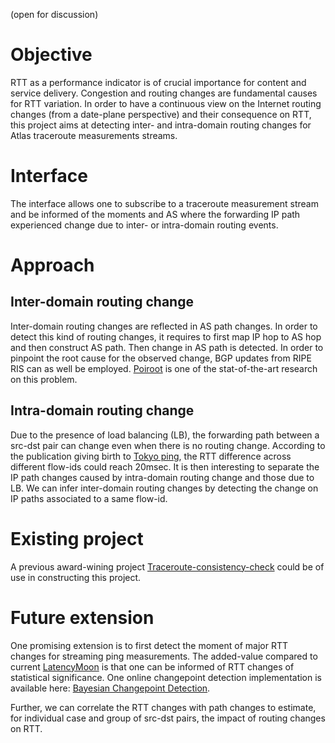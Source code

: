 (open for discussion)
# Objective
RTT as a performance indicator is of crucial importance for content and service delivery.
Congestion and routing changes are fundamental causes for RTT variation.
In order to have a continuous view on the Internet routing changes (from a date-plane perspective) and their consequence on RTT,
this project aims at detecting inter- and intra-domain routing changes for Atlas traceroute measurements streams.

# Interface
The interface allows one to subscribe to a traceroute measurement stream
and be informed of the moments and AS where the forwarding IP path experienced change due to inter- or intra-domain routing events.

# Approach
## Inter-domain routing change
Inter-domain routing changes are reflected in AS path changes.
In order to detect this kind of routing changes, it requires to first map IP hop to AS hop and then construct AS path.
Then change in AS path is detected.
In order to pinpoint the root cause for the observed change, BGP updates from RIPE RIS can as well be employed.
[Poiroot](http://www-bcf.usc.edu/~katzbass/papers/poiroot-sigcomm2013.pdf) is one of the stat-of-the-art research on this problem.

## Intra-domain routing change
Due to the presence of load balancing (LB), the forwarding path between a src-dst pair can change even when there is no routing change.
According to the publication giving birth to [Tokyo ping](http://conferences.sigcomm.org/imc/2013/papers/imc125s-pelsserA.pdf), the RTT difference across different flow-ids could reach 20msec.
It is then interesting to separate the IP path changes caused by intra-domain routing change and those due to LB.
We can infer inter-domain routing changes by detecting the change on IP paths associated to a same flow-id.

# Existing project
A previous award-wining project [Traceroute-consistency-check](https://github.com/vdidonato/Traceroute-consistency-check) could be of use in constructing this project.

# Future extension
One promising extension is to first detect the moment of major RTT changes for streaming ping measurements.
The added-value compared to current [LatencyMoon](https://labs.ripe.net/Members/massimo_candela/new-ripe-atlas-tool-latencymon) is that one can be informed of RTT changes of statistical significance.
One online changepoint detection implementation is available here: [Bayesian Changepoint Detection](https://github.com/hildensia/bayesian_changepoint_detection.git).

Further, we can correlate the RTT changes with path changes to estimate, for individual case and group of src-dst pairs, the impact of routing changes on RTT.
